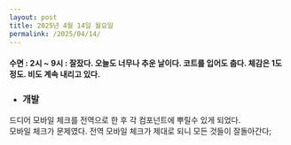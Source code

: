 ```yaml
---
layout: post
title: 2025년 4월 14일 월요일
permalink: /2025/04/14/
---
```

#### 수면 : 2시 ~ 9시 : 잘잤다. 오늘도 너무나 추운 날이다. 코트를 입어도 춥다. 체감은 1도 정도. 비도 계속 내리고 있다.<br/>
* ### 개발<br/>
드디어 모바일 체크를 전역으로 한 후 각 컴포넌트에 뿌릴수 있게 되었다.<br/>
모바일 체크가 문제였다. 전역 모바일 체크가 제대로 되니 모든 것들이 잘돌아간다;